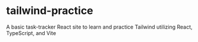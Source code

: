 # tailwind-practice
A basic task-tracker React site to learn and practice Tailwind utilizing React, TypeScript, and Vite
